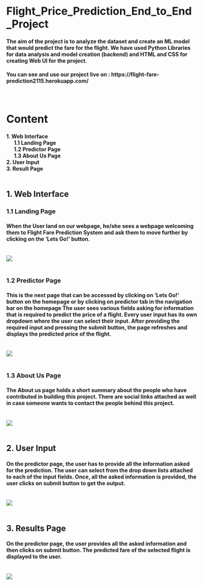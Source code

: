 # Flight_Price_Prediction_End_to_End_Project

<h4>The aim of the project is to analyze the dataset and create an ML model that would predict the fare for the flight. We have used Python Libraries for data analysis and model creation (backend) and HTML and CSS for creating Web UI for the project.</h4>

<h4>You can see and use our project live on : https://flight-fare-prediction2115.herokuapp.com/</h4>

<br>

<h1>Content</h1>
<h4>
1. Web Interface<br>
&nbsp&nbsp&nbsp&nbsp&nbsp&nbsp1.1 Landing Page<br> 
&nbsp&nbsp&nbsp&nbsp&nbsp&nbsp1.2 Predictor Page<br> 
&nbsp&nbsp&nbsp&nbsp&nbsp&nbsp1.3 About Us Page<br> 
2. User Input<br>
3. Result Page<br><br>
</h4>

<h2>1. Web Interface</h2>
<h3>1.1 Landing Page</h3>
<h4>When the User land on our webpage, he/she sees a webpage welcoming them to Flight Fare Prediction System and ask them to move further by clicking on the ‘Lets Go!’ button.</h4>
<br>
<img src = "https://user-images.githubusercontent.com/97536688/181046089-2dbf3705-44ef-42e3-a204-6cec69a57f4b.png">
<br><br>

<h3>1.2 Predictor Page</h3>
<h4>This is the next page that can be accessed by clicking on ‘Lets Go!’ button on the homepage or by clicking on predictor tab in the navigation bar on the homepage
The user sees various fields asking for information that is required to predict the price of a flight. Every user input has its own dropdown where the user can select their input.
After providing the required input and pressing the submit button, the page refreshes and displays the predicted price of the flight.</h4>
<br>
<img src = "https://user-images.githubusercontent.com/97536688/181046157-b26016b8-0020-4bd4-8607-67fa47c3593b.png">
<br><br>

<h3>1.3 About Us Page</h3>
<h4>The About us page holds a short summary about the people who have contributed in building this project. There are social links attached as well in case someone wants to contact the people behind this project.</h4>
<br>
<img src = "https://user-images.githubusercontent.com/97536688/181047468-83985a1b-f3d5-4590-8dc5-43d7100d9747.png">
<br><br>
  
<h2>2. User Input</h2>
<h4>On the predictor page, the user has to provide all the information asked for the prediction. The user can select from the drop down lists attached to each of the input fields. Once, all the asked information is provided, the user clicks on submit button to get the output.</h4>
<br>
<img src = "https://user-images.githubusercontent.com/97536688/181046089-2dbf3705-44ef-42e3-a204-6cec69a57f4b.png">
<br><br>

<h2>3. Results Page</h2>
<h4>On the predictor page, the user provides all the asked information and then clicks on submit button. The predicted fare of the selected flight is displayed to the user.</h4>
<br>
<img src = "https://user-images.githubusercontent.com/97536688/181046157-b26016b8-0020-4bd4-8607-67fa47c3593b.png">
<br><br>
